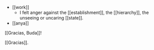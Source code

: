- [[work]]
  - I felt anger against the [[establishment]], the [[hierarchy]], the unseeing or uncaring [[state]].
- [[anya]]

[[Gracias, Buda]]!

[[Gracias]].

